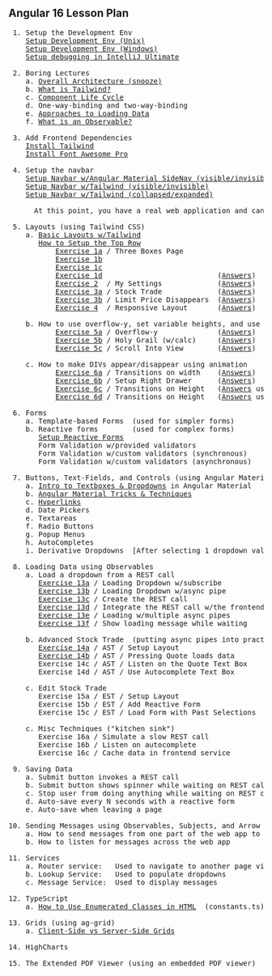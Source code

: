 Angular 16 Lesson Plan
-----------------------

<pre style="width: 100%">
 1. Setup the Development Env
    <a href="https://docs.google.com/document/d/1-vutLIaIN0A3WDm0P4gf9yFRLNyVVX8s2RZLWrbdT-o/edit">Setup Development Env (Unix)</a>
    <a href="https://docs.google.com/document/d/1-vutLIaIN0A3WDm0P4gf9yFRLNyVVX8s2RZLWrbdT-o/edit">Setup Development Env (Windows)</a>
    <a href="https://github.com/traderres/webClass/blob/master/learnAngular/lessons_Angular16/howToDebugExistingWebapp.txt">Setup debugging in IntelliJ Ultimate</a>

 2. Boring Lectures
    a. <a href="https://github.com/traderres/webClass/blob/master/learnAngular/lessons_Angular16/lectures/boring.lecture.overallArchitecture.txt">Overall Architecture (snooze)</a>
    b. <a href="https://github.com/traderres/webClass/blob/master/learnAngular/lessons_Angular16/lectures/boring.lecture.what.is.tailwind.txt">What is Tailwind?</a>
    c. <a href="https://github.com/traderres/webClass/blob/master/learnAngular/lessons_Angular16/lectures/boring.lecture.component.lifecycle.txt">Component Life Cycle</a>
    d. One-way-binding and two-way-binding
    e. <a href="https://github.com/traderres/webClass/blob/master/learnAngular/lessons_Angular16/lectures/boring.lecture.approaches.loading.data.txt">Approaches to Loading Data</a>
    f. <a href="https://github.com/traderres/webClass/blob/master/learnAngular/lessons_Angular16/lectures/boring.lecture.what.is.observable.txt">What is an Observable?</a>
    
 3. Add Frontend Dependencies
    <a href="https://github.com/traderres/webClass/blob/master/learnAngular/lessons_Angular16/lesson03_installTailwind.txt">Install Tailwind</a>
    <a href="https://github.com/traderres/webClass/blob/master/learnAngular/lessons_Angular16/lesson04_installFontAwesome.txt">Install Font Awesome Pro</a>

 4. Setup the navbar
    <a href="https://github.com/traderres/webClass/blob/master/learnAngular/lessons_Angular16/lesson05a_setupNavBarWithAngularMaterialSideNav.txt">Setup Navbar w/Angular Material SideNav (visible/invisible)</a>
    <a href="https://github.com/traderres/webClass/blob/master/learnAngular/lessons_Angular16/lesson05b_setupNavBarUsingTailWind.txt">Setup Navbar w/Tailwind (visible/invisible)</a>
    <a href="https://github.com/traderres/webClass/blob/master/learnAngular/lessons_Angular16/lesson05c_setupNavBarUsingTailWindAlwaysVisible.txt">Setup Navbar w/Tailwind (collapsed/expanded)</a>

      At this point, you have a real web application and can start adding page views
    
 5. Layouts (using Tailwind CSS)
    a. <a href="https://github.com/traderres/webClass/blob/master/learnAngular/lessons_Angular16/lectures/boring.lecture.basic.layouts.txt">Basic Layouts w/Tailwind</a>            
       <a href="https://github.com/traderres/webClass/blob/master/learnAngular/lessons_Angular16/howToSetupTopRow.txt">How to Setup the Top Row</a>
           <a href="https://github.com/traderres/webClass/blob/master/learnAngular/lessons_Angular16/exercises/exercise01a.question.txt"                  title="Exercise 1a">Exercise 1a</a> / Three Boxes Page
           <a href="https://github.com/traderres/webClass/blob/master/learnAngular/lessons_Angular16/exercises/exercise01b.question.txt"                  title="Exercise 1b">Exercise 1b</a>
           <a href="https://github.com/traderres/webClass/blob/master/learnAngular/lessons_Angular16/exercises/exercise01c.question.txt"                  title="Exercise 1c">Exercise 1c</a>
           <a href="https://github.com/traderres/webClass/blob/master/learnAngular/lessons_Angular16/exercises/exercise01d.question.txt"                  title="Exercise 1d">Exercise 1d</a>                           (<a href="https://github.com/traderres/webClass/blob/master/learnAngular/lessons_Angular16/exercises/exercise01d.answers.txt"                  title="Answer to 1d">Answers</a>)
           <a href="https://github.com/traderres/webClass/blob/master/learnAngular/lessons_Angular16/exercises/exercise02.my-settings.question.txt"       title="Exercise 2 ">Exercise 2</a>  / My Settings             (<a href="https://github.com/traderres/webClass/blob/master/learnAngular/lessons_Angular16/exercises/exercise02.my-settings.answers.txt"       title="Answer to 2">Answers</a>)
           <a href="https://github.com/traderres/webClass/blob/master/learnAngular/lessons_Angular16/exercises/exercise03a.stock-trade.question.txt"      title="Exercise 3a">Exercise 3a</a> / Stock Trade             (<a href="https://github.com/traderres/webClass/blob/master/learnAngular/lessons_Angular16/exercises/exercise03a.stock-trade.answers.txt"      title="Answer to 3a">Answers</a>)
           <a href="https://github.com/traderres/webClass/blob/master/learnAngular/lessons_Angular16/exercises/exercise03b.stock-trade.question.txt"      title="Exercise 3b">Exercise 3b</a> / Limit Price Disappears  (<a href="https://github.com/traderres/webClass/blob/master/learnAngular/lessons_Angular16/exercises/exercise03b.stock-trade.answers.txt"      title="Answer to 3b">Answers</a>)
           <a href="https://github.com/traderres/webClass/blob/master/learnAngular/lessons_Angular16/exercises/exercise04.responsive.layout.question.txt" title="Exercise 4 ">Exercise 4</a>  / Responsive Layout       (<a href="https://github.com/traderres/webClass/blob/master/learnAngular/lessons_Angular16/exercises/exercise04.responsive.layout.answers.txt" title="Answer to 4">Answers</a>)

    b. How to use overflow-y, set variable heights, and use fixed divs
           <a href="https://github.com/traderres/webClass/blob/master/learnAngular/lessons_Angular16/exercises/exercise05a.overflow-y.question.txt"       title="Exercise 5a">Exercise 5a</a> / Overflow-y              (<a href="https://github.com/traderres/webClass/blob/master/learnAngular/lessons_Angular16/exercises/exercise05a.overflow-y.answers.txt"       title="Answer to 5a">Answers</a>)
           <a href="https://github.com/traderres/webClass/blob/master/learnAngular/lessons_Angular16/exercises/exercise05b.holy-grail.question.txt"       title="Exercise 5b">Exercise 5b</a> / Holy Grail (w/calc)     (<a href="https://github.com/traderres/webClass/blob/master/learnAngular/lessons_Angular16/exercises/exercise05b.holy-grail.answers.txt"       title="Answer to 5b">Answers</a>)
           <a href="https://github.com/traderres/webClass/blob/master/learnAngular/lessons_Angular16/exercises/exercise05c.scroll-into-view.question.txt" title="Exercise 5c">Exercise 5c</a> / Scroll Into View        (<a href="https://github.com/traderres/webClass/blob/master/learnAngular/lessons_Angular16/exercises/exercise05c.scroll-into-view.answers.txt" title="Answer to 5c">Answers</a>)

    c. How to make DIVs appear/disappear using animation
           <a href="https://github.com/traderres/webClass/blob/master/learnAngular/lessons_Angular16/exercises/exercise06a.howToDoTransitionsOnWidth.question.txt"                  title="Exercise 6a">Exercise 6a</a> / Transitions on width    (<a href="https://github.com/traderres/webClass/blob/master/learnAngular/lessons_Angular16/exercises/exercise06a.howToDoTransitionsOnWidth.answers.txt"                  title="Answer to 6a">Answers</a>)
           <a href="https://github.com/traderres/webClass/blob/master/learnAngular/lessons_Angular16/exercises/exercise06b.right-side-slide-out-drawer.question.txt"                title="Exercise 6b">Exercise 6b</a> / Setup Right Drawer      (<a href="https://github.com/traderres/webClass/blob/master/learnAngular/lessons_Angular16/exercises/exercise06b.right-side-slide-out-drawer.answers.txt"                title="Answer to 6b">Answers</a>)
           <a href="https://github.com/traderres/webClass/blob/master/learnAngular/lessons_Angular16/exercises/exercise06c.howToDoTransitionsOnHeightUsingTemplateVar.question.txt" title="Exercise 6c">Exercise 6c</a> / Transitions on Height   (<a href="https://github.com/traderres/webClass/blob/master/learnAngular/lessons_Angular16/exercises/exercise06c.howToDoTransitionsOnHeightUsingTemplateVar.answers.txt" title="Answer to 6c">Answers</a> using template variable)
           <a href="https://github.com/traderres/webClass/blob/master/learnAngular/lessons_Angular16/exercises/exercise06d.howToDoTransitionsOnHeightUsingTailwind.question.txt"    title="Exercise 6d">Exercise 6d</a> / Transitions on Height   (<a href="https://github.com/traderres/webClass/blob/master/learnAngular/lessons_Angular16/exercises/exercise06d.howToDoTransitionsOnHeightUsingTailwind.answers.txt"    title="Answer to 6d">Answers</a> using pure tailwind approach)
  
 6. Forms
    a. Template-based Forms  (used for simpler forms)
    b. Reactive forms        (used for complex forms)
       <a href="https://github.com/traderres/webClass/blob/master/learnAngular/lessons_Angular16/howToSetupReactiveForm.txt">Setup Reactive Forms</a>
       Form Validation w/provided validators
       Form Validation w/custom validators (synchronous)
       Form Validation w/custom validators (asynchronous)

 7. Buttons, Text-Fields, and Controls (using Angular Material)
    a. <a href="https://github.com/traderres/webClass/blob/master/learnAngular/lessons_Angular16/lectures/boring.lecture.dropdowns.and.textboxes.txt">Intro to Textboxes & Dropdowns</a> in Angular Material
    b. <a href="https://github.com/traderres/webClass/blob/master/learnAngular/lessons_Angular16/lectures/boring.lecture.angular.tricks.and.techniques.txt">Angular Material Tricks & Techniques</a>
    c. <a href="https://github.com/traderres/webClass/blob/master/learnAngular/lessons_Angular16/howToAddHyperlinks.txt">Hyperlinks</a>
    d. Date Pickers
    e. Textareas
    f. Radio Buttons
    g. Popup Menus
    h. AutoCompletes
    i. Derivative Dropdowns  [After selecting 1 dropdown value, change a 2nd dropdown's options]

 8. Loading Data using Observables
    a. Load a dropdown from a REST call
       <a href="https://github.com/traderres/webClass/blob/master/learnAngular/lessons_Angular16/exercises/exercise13a.load-dropdown-with-subscribe.question.txt"      title="Exercise 13a">Exercise 13a</a> / Loading Dropdown w/subscribe            (<a href="https://github.com/traderres/webClass/blob/master/learnAngular/lessons_Angular16/exercises/exercise13a.load-dropdown-with-subscribe.answers.txt"      title="Answer to 13a">Answers</a>)
       <a href="https://github.com/traderres/webClass/blob/master/learnAngular/lessons_Angular16/exercises/exercise13b.load-dropdown-with-async-pipe.question.txt"     title="Exercise 13b">Exercise 13b</a> / Loading Dropdown w/async pipe           (<a href="https://github.com/traderres/webClass/blob/master/learnAngular/lessons_Angular16/exercises/exercise13b.load-dropdown-with-async-pipe.answers.txt"     title="Answer to 13b">Answers</a>)
       <a href="https://github.com/traderres/webClass/blob/master/learnAngular/lessons_Angular16/exercises/exercise13c.add-rest-call-to-get-priorities.question.txt"   title="Exercise 13c">Exercise 13c</a> / Create the REST call                    (<a href="https://github.com/traderres/webClass/blob/master/learnAngular/lessons_Angular16/exercises/exercise13c.add-rest-call-to-get-priorities.answers.txt"   title="Answer to 13c">Answers</a>)
       <a href="https://github.com/traderres/webClass/blob/master/learnAngular/lessons_Angular16/exercises/exercise13d.integrate-rest-call-with-frontend.question.txt" title="Exercise 13d">Exercise 13d</a> / Integrate the REST call w/the frontend  (<a href="https://github.com/traderres/webClass/blob/master/learnAngular/lessons_Angular16/exercises/exercise13d.integrate-rest-call-with-frontend.answers.txt" title="Answer to 13d">Answers</a>)
       <a href="https://github.com/traderres/webClass/blob/master/learnAngular/lessons_Angular16/exercises/exercise13e.multiple-async-pipes.question.txt"              title="Exercise 13e">Exercise 13e</a> / Loading w/multiple async pipes          (<a href="https://github.com/traderres/webClass/blob/master/learnAngular/lessons_Angular16/exercises/exercise13e.multiple-async-pipes.answers.txt"              title="Answer to 13e">Answers</a>)
       <a href="https://github.com/traderres/webClass/blob/master/learnAngular/lessons_Angular16/exercises/exercise13f.show-loading-message.question.txt"              title="Exercise 13f">Exercise 13f</a> / Show loading message while waiting      (<a href="https://github.com/traderres/webClass/blob/master/learnAngular/lessons_Angular16/exercises/exercise13f.show-loading-message.answers.txt"              title="Answer to 13f">Answers</a>)

    b. Advanced Stock Trade  (putting async pipes into practice)
       <a href="https://github.com/traderres/webClass/blob/master/learnAngular/lessons_Angular16/exercises/exercise14a.advanced-stock-trade.layout.question.txt"              title="Exercise 14a">Exercise 14a</a> / AST / Setup Layout                      (<a href="https://github.com/traderres/webClass/blob/master/learnAngular/lessons_Angular16/exercises/exercise14a.advanced-stock-trade.layout.answers.txt"              title="Answer to 14a">Answers</a>)
       <a href="https://github.com/traderres/webClass/blob/master/learnAngular/lessons_Angular16/exercises/exercise14b.advanced-stock-trade.press.quote.btn.question.txt"              title="Exercise 14a">Exercise 14b</a> / AST / Pressing Quote loads data         (<a href="https://github.com/traderres/webClass/blob/master/learnAngular/lessons_Angular16/exercises/exercise14b.advanced-stock-trade.press.quote.btn.answers.txt"              title="Answer to 14b">Answers</a>)
       Exercise 14c / AST / Listen on the Quote Text Box      (Answers)
       Exercise 14d / AST / Use Autocomplete Text Box         (Answers)
   
    c. Edit Stock Trade
       Exercise 15a / EST / Setup Layout                      (Answers)
       Exercise 15b / EST / Add Reactive Form                 (Answers)
       Exercise 15c / EST / Load Form with Past Selections    (Answers)
       
    c. Misc Techniques ("kitchen sink")
       Exercise 16a / Simulate a slow REST call               (Answers)
       Exercise 16b / Listen on autocomplete                  (Answers)
       Exercise 16c / Cache data in frontend service          (Answers)

 9. Saving Data 
    a. Submit button invokes a REST call
    b. Submit button shows spinner while waiting on REST call
    c. Stop user from doing anything while waiting on REST call
    d. Auto-save every N seconds with a reactive form
    e. Auto-save when leaving a page  

10. Sending Messages using Observables, Subjects, and Arrow Functions
    a. How to send messages from one part of the web app to another
    b. How to listen for messages across the web app

11. Services
    a. Router service:   Used to navigate to another page view
    b. Lookup Service:   Used to populate dropdowns
    c. Message Service:  Used to display messages
 
12. TypeScript
    a. <a href="https://github.com/traderres/webClass/blob/master/learnAngular/lessons_Angular16/howToReferenceEnumClass.txt">How to Use Enumerated Classes in HTML</a>  (constants.ts)

13. Grids (using ag-grid)
    a. <a href="https://github.com/traderres/webClass/blob/master/learnAngular/lessons_Angular16/lectures/boring.lecture.grids.txt">Client-Side vs Server-Side Grids</a>

14. HighCharts

15. The Extended PDF Viewer (using an embedded PDF viewer)

</pre>